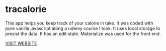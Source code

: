 # tracalorie

This app helps you keep track of your calorie in take. It was coded with pure vanilla javascript along a udemy course I took. It uses local storage to presist the data. It has an edit state. Materialize was used for the front end.

[VISIT WEBSITE](https://tracalorie-app.netlify.com)